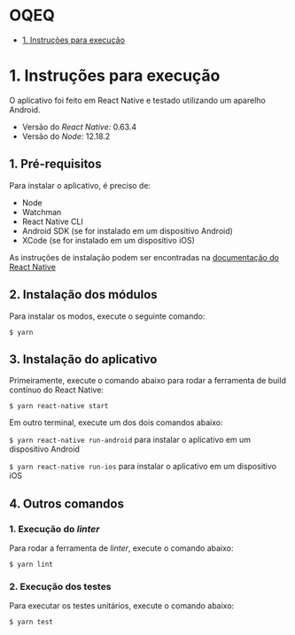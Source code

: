 # OQEQ

* [1. Instruções para execução](#1-instruções-para-execução)

# 1. Instruções para execução

O aplicativo foi feito em React Native e testado utilizando um aparelho Android.

* Versão do *React Native:* 0.63.4
* Versão do *Node:* 12.18.2

## 1. Pré-requisitos

Para instalar o aplicativo, é preciso de:
 - Node
 - Watchman
 - React Native CLI
 - Android SDK (se for instalado em um dispositivo Android)
 - XCode (se for instalado em um dispositivo iOS)

 As instruções de instalação podem ser encontradas na [documentação do React Native](https://reactnative.dev/docs/environment-setup)

## 2. Instalação dos módulos

Para instalar os modos, execute o seguinte comando:

  `$ yarn`

## 3. Instalação do aplicativo

Primeiramente, execute o comando abaixo para rodar a ferramenta de build contínuo do React Native:

  `$ yarn react-native start`

Em outro terminal, execute um dos dois comandos abaixo:


`$ yarn react-native run-android` para instalar o aplicativo em um dispositivo Android

`$ yarn react-native run-ios` para instalar o aplicativo em um dispositivo iOS

## 4. Outros comandos

### 1. Execução do _linter_

Para rodar a ferramenta de _linter_, execute o comando abaixo:

  `$ yarn lint`

### 2. Execução dos testes

Para executar os testes unitários, execute o comando abaixo:

  `$ yarn test`